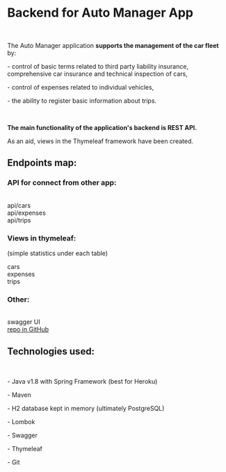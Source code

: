 <h1>Backend for Auto Manager App</h1>
<br>
<div>
    <p>The Auto Manager application <strong>supports the management of the car fleet</strong> by:
    <p>- control of basic terms related to third party liability insurance, comprehensive car insurance and technical
        inspection of cars,</p>
    <p>- control of expenses related to individual vehicles,</p>
    <p>- the ability to register basic information about trips.</p>
</div>
<br>
<div>
    <p><strong>The main functionality of the application's backend is REST API.</strong></p>
    <p>As an aid, views in the Thymeleaf framework have been created.</p>
</div>
<h2>Endpoints map:</h2>
<div>
    <h3>API for connect from other app:</h3><br>
    <a th:href="@{/api/cars}">api/cars</a><br>
    <a th:href="@{/api/expenses}">api/expenses</a><br>
    <a th:href="@{/api/trips}">api/trips</a><br>
</div>
<div>
    <h3>Views in thymeleaf:</h3>
    <p>(simple statistics under each table)</p>
    <a th:href="@{/cars}">cars</a><br>
    <a th:href="@{/expenses}">expenses</a><br>
    <a th:href="@{/trips}">trips</a><br>
</div>
<div>
    <h3>Other:</h3><br>
    <a th:href="@{/swagger-ui/}">swagger UI</a><br>
    <a href="https://github.com/MarcinKaminskiPL/auto-manager-back">repo in GitHub</a><br>
</div>
<h2>Technologies used:</h2>
<br>
<div>
    <p>- Java v1.8 with Spring Framework (best for Heroku)</p>
    <p>- Maven</p>
    <p>- H2 database kept in memory (ultimately PostgreSQL)</p>
    <p>- Lombok</p>
    <p>- Swagger</p>
    <p>- Thymeleaf</p>
    <p>- Git</p>
</div>
